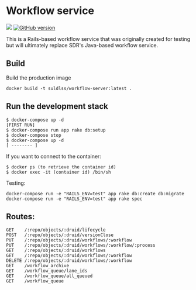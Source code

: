 # Workflow service

[![](https://images.microbadger.com/badges/image/suldlss/workflow-server.svg)](https://microbadger.com/images/suldlss/workflow-server "Get your own image badge on microbadger.com") [![GitHub version](https://badge.fury.io/gh/sul-dlss%2Fworkflow-server-rails.svg)](https://badge.fury.io/gh/sul-dlss%2Fworkflow-server-rails)

This is a Rails-based workflow service that was originally created for testing but will ultimately replace SDR's Java-based workflow service.

## Build
Build the production image
```
docker build -t suldlss/workflow-server:latest .
```

## Run the development stack
```
$ docker-compose up -d
[FIRST RUN]
$ docker-compose run app rake db:setup
$ docker-compose stop
$ docker-compose up -d
[ -------- ]
```

If you want to connect to the container:
```
$ docker ps (to retrieve the container id)
$ docker exec -it (container id) /bin/sh
```

Testing:

```
docker-compose run -e "RAILS_ENV=test" app rake db:create db:migrate
docker-compose run -e "RAILS_ENV=test" app rake spec
```

## Routes:
```
GET    /:repo/objects/:druid/lifecycle
POST   /:repo/objects/:druid/versionClose
PUT    /:repo/objects/:druid/workflows/:workflow
PUT    /:repo/objects/:druid/workflows/:workflow/:process
GET    /:repo/objects/:druid/workflows
GET    /:repo/objects/:druid/workflows/:workflow
DELETE /:repo/objects/:druid/workflows/:workflow
GET    /workflow_archive
GET    /workflow_queue/lane_ids
GET    /workflow_queue/all_queued
GET    /workflow_queue
```
